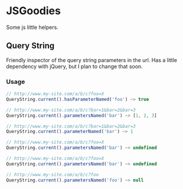 JSGoodies
=========

Some js little helpers.

## Query String

Friendly inspector of the query string parameters in the url. Has a little dependency with jQuery, but I plan to change that soon.

### Usage

``` javascript
// http://www.my-site.com/a/b/c?foo=X
QueryString.current().hasParameterNamed('foo') ~> true

// http://www.my-site.com/a/b/c?bar=1&bar=2&bar=3
QueryString.current().parametersNamed('bar') ~> [1, 2, 3]

// http://www.my-site.com/a/b/c?bar=1&bar=2&bar=3
QueryString.current().parameterNamed('bar') ~> 1

// http://www.my-site.com/a/b/c?foo=X
QueryString.current().parametersNamed('bar') ~> undefined

// http://www.my-site.com/a/b/c?foo=X
QueryString.current().parametersNamed('bar') ~> undefined

// http://www.my-site.com/a/b/c?foo
QueryString.current().parametersNamed('foo') ~> null
```